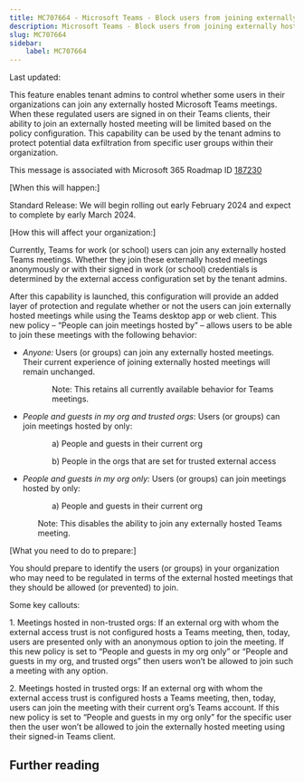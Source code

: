 ```yaml
---
title: MC707664 - Microsoft Teams - Block users from joining externally hosted Teams meetings
description: Microsoft Teams - Block users from joining externally hosted Teams meetings
slug: MC707664
sidebar:
    label: MC707664
---
```



Last updated: 

<p>This feature enables tenant admins to control whether some users in their organizations can join any externally hosted Microsoft Teams meetings. When these regulated users are signed in on their Teams clients, their ability to join an externally hosted meeting will be limited based on the policy configuration. This capability can be used by the tenant admins to protect potential data exfiltration from specific user groups within their organization.</p>
<p>This message is associated with Microsoft 365 Roadmap ID <a href="https://www.microsoft.com/microsoft-365/roadmap?filters=&amp;searchterms=187230" target="_blank">187230</a></p>
<p>[When this will happen:]</p>

<p>Standard Release: We will begin rolling out early February 2024 and expect to complete by early March 2024.</p>

<p>[How this will affect your organization:]</p>

<p>Currently, Teams for work (or school) users can join any externally hosted Teams meetings. Whether they join these externally hosted meetings anonymously or with their signed in work (or school) credentials is determined by the external access configuration set by the tenant admins.
</p><p>After this capability is launched, this configuration will provide an added layer of protection and regulate whether or not the users can join externally hosted meetings while using the Teams desktop app or web client. This new policy – “People can join meetings hosted by” – allows users to be able to join these meetings with the following behavior:</p><ul><li><i>Anyone:</i><b>&nbsp;</b>Users (or groups) can join any externally hosted meetings. Their current experience of joining externally hosted meetings will remain unchanged.
</li></ul><p>
</p>

<p style="margin-left: 75px;">Note: This retains all currently available behavior for Teams meetings.<br></p><ul><li><i>People and guests in my org and trusted orgs</i>: Users (or groups) can join meetings hosted by only:</li></ul><p style="margin-left: 75px;">a)	People and guests in their current org
</p><p style="margin-left: 75px;">b)	People in the orgs that are set for trusted external access

</p><ul><li><i style="">People and guests in my org only:</i> Users (or groups) can join meetings hosted by only:</li></ul><p style="margin-left: 75px;">a)	People and guests in their current org</p><p style="margin-left: 50px;">Note: This disables the ability to join any externally hosted Teams meeting.</p>
<p>[What you need to do to prepare:]</p>
<p>You should prepare to identify the users (or groups) in your organization who may need to be regulated in terms of the external hosted meetings that they should be allowed (or prevented) to join.</p><p>Some key callouts:&nbsp;</p><p>1.	Meetings hosted in non-trusted orgs: If an external org with whom the external access trust is not configured hosts a Teams meeting, then, today, users are presented only with an anonymous option to join the meeting. If this new policy is set to “People and guests in my org only” or “People and guests in my org, and trusted orgs” then users won’t be allowed to join such a meeting with any option.
</p><p>2.	Meetings hosted in trusted orgs: If an external org with whom the external access trust is configured hosts a Teams meeting, then, today, users can join the meeting with their current org’s Teams account. If this new policy is set to “People and guests in my org only” for the specific user then the user won’t be allowed to join the externally hosted meeting using their signed-in Teams client.</p>

## Further reading
